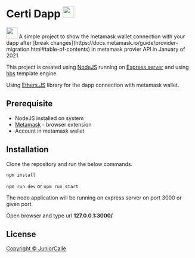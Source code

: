 # Certi Dapp <img src='https://cdn.freebiesupply.com/logos/large/2x/metamask-logo-png-transparent.png' width=30px height=30px>
<img src='https://miro.medium.com/max/1326/1*pSoODqg9-PXWnnEXm--FyA.gif' width=30px height=30px>
A simple project to show the metamask wallet connection with your dapp after [break changes](https://docs.metamask.io/guide/provider-migration.html#table-of-contents) in metamask provier API in January of 2021.

This project is created using [NodeJS](https://nodejs.org/) running on [Express server](https://expressjs.com/) and using [hbs](https://www.npmjs.com/package/hbs) template engine.

Using [Ethers.JS](https://docs.ethers.io/) library for the dapp connection with metamask wallet. 

## Prerequisite
* NodeJS installed on system
* [Metamask](https://docs.metamask.io/) - browser extension
* Account in metamask wallet

## Installation
Clone the repository and run the below commands.

`npm install`

`npm run dev` or `npm run start`

The node application will be running on express server on port 3000 or given port.

Open browser and type url **127.0.0.1:3000/**

## License
[Copyright © JuniorCalle](/LICENSE)
